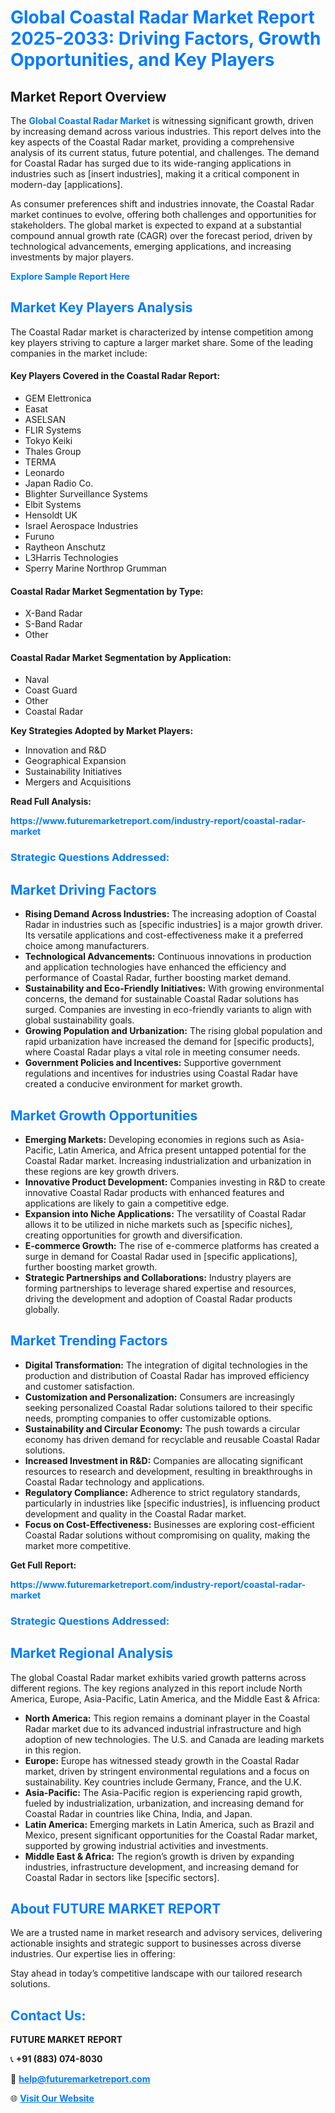 <h1 style="color: #007BFF;">Global Coastal Radar Market Report 2025-2033: Driving Factors, Growth Opportunities, and Key Players</h1>

<section id="overview">
<h2>Market Report Overview</h2>
<p>The <a href="https://www.futuremarketreport.com/industry-report/coastal-radar-market" style="color: #007BFF; text-decoration: none;"><strong>Global Coastal Radar Market</strong></a> is witnessing significant growth, driven by increasing demand across various industries. This report delves into the key aspects of the Coastal Radar market, providing a comprehensive analysis of its current status, future potential, and challenges. The demand for Coastal Radar has surged due to its wide-ranging applications in industries such as [insert industries], making it a critical component in modern-day [applications].</p>
<p>As consumer preferences shift and industries innovate, the Coastal Radar market continues to evolve, offering both challenges and opportunities for stakeholders. The global market is expected to expand at a substantial compound annual growth rate (CAGR) over the forecast period, driven by technological advancements, emerging applications, and increasing investments by major players.</p>
</section>

<section id="overview">
<p><a href="https://www.futuremarketreport.com/request-sample/reportId=112065" style="color: #007BFF; text-decoration: none;"><strong>Explore Sample Report Here</strong></a></p>
</section>

<section id="key-players">
<h2 style="color: #007BFF;">Market Key Players Analysis</h2>
<p>The Coastal Radar market is characterized by intense competition among key players striving to capture a larger market share. Some of the leading companies in the market include:</p>
<h4>Key Players Covered in the Coastal Radar Report:</h4>
<ul><li>GEM Elettronica</li><li>Easat</li><li>ASELSAN</li><li>FLIR Systems</li><li>Tokyo Keiki</li><li>Thales Group</li><li>TERMA</li><li>Leonardo</li><li>Japan Radio Co.</li><li>Blighter Surveillance Systems</li><li>Elbit Systems</li><li>Hensoldt UK</li><li>Israel Aerospace Industries</li><li>Furuno</li><li>Raytheon Anschutz</li><li>L3Harris Technologies</li><li>Sperry Marine Northrop Grumman</li></ul>
<h4>Coastal Radar Market Segmentation by Type:</h4>
<ul><li>X-Band Radar</li><li>S-Band Radar</li><li>Other</li></ul>

<h4>Coastal Radar Market Segmentation by Application:</h4>
<ul><li>Naval</li><li>Coast Guard</li><li>Other</li><li>Coastal Radar</li></ul>
<p><strong>Key Strategies Adopted by Market Players:</strong></p>
<ul>
<li>Innovation and R&D</li>
<li>Geographical Expansion</li>
<li>Sustainability Initiatives</li>
<li>Mergers and Acquisitions</li>
</ul>
</section>

<section>
<p><strong>Read Full Analysis: </strong></p><a href="https://www.futuremarketreport.com/industry-report/coastal-radar-market" style="color: #007BFF; text-decoration: none;"><strong>https://www.futuremarketreport.com/industry-report/coastal-radar-market</strong></a>
<h3 style="color: #007BFF;">Strategic Questions Addressed:</h3>
</section>

<section id="driving-factors">
<h2 style="color: #007BFF;">Market Driving Factors</h2>
<ul>
<li><strong>Rising Demand Across Industries:</strong> The increasing adoption of Coastal Radar in industries such as [specific industries] is a major growth driver. Its versatile applications and cost-effectiveness make it a preferred choice among manufacturers.</li>
<li><strong>Technological Advancements:</strong> Continuous innovations in production and application technologies have enhanced the efficiency and performance of Coastal Radar, further boosting market demand.</li>
<li><strong>Sustainability and Eco-Friendly Initiatives:</strong> With growing environmental concerns, the demand for sustainable Coastal Radar solutions has surged. Companies are investing in eco-friendly variants to align with global sustainability goals.</li>
<li><strong>Growing Population and Urbanization:</strong> The rising global population and rapid urbanization have increased the demand for [specific products], where Coastal Radar plays a vital role in meeting consumer needs.</li>
<li><strong>Government Policies and Incentives:</strong> Supportive government regulations and incentives for industries using Coastal Radar have created a conducive environment for market growth.</li>
</ul>
</section>

<section id="growth-opportunities">
<h2 style="color: #007BFF;">Market Growth Opportunities</h2>
<ul>
<li><strong>Emerging Markets:</strong> Developing economies in regions such as Asia-Pacific, Latin America, and Africa present untapped potential for the Coastal Radar market. Increasing industrialization and urbanization in these regions are key growth drivers.</li>
<li><strong>Innovative Product Development:</strong> Companies investing in R&D to create innovative Coastal Radar products with enhanced features and applications are likely to gain a competitive edge.</li>
<li><strong>Expansion into Niche Applications:</strong> The versatility of Coastal Radar allows it to be utilized in niche markets such as [specific niches], creating opportunities for growth and diversification.</li>
<li><strong>E-commerce Growth:</strong> The rise of e-commerce platforms has created a surge in demand for Coastal Radar used in [specific applications], further boosting market growth.</li>
<li><strong>Strategic Partnerships and Collaborations:</strong> Industry players are forming partnerships to leverage shared expertise and resources, driving the development and adoption of Coastal Radar products globally.</li>
</ul>
</section>

<section id="trending-factors">
<h2 style="color: #007BFF;">Market Trending Factors</h2>
<ul>
<li><strong>Digital Transformation:</strong> The integration of digital technologies in the production and distribution of Coastal Radar has improved efficiency and customer satisfaction.</li>
<li><strong>Customization and Personalization:</strong> Consumers are increasingly seeking personalized Coastal Radar solutions tailored to their specific needs, prompting companies to offer customizable options.</li>
<li><strong>Sustainability and Circular Economy:</strong> The push towards a circular economy has driven demand for recyclable and reusable Coastal Radar solutions.</li>
<li><strong>Increased Investment in R&D:</strong> Companies are allocating significant resources to research and development, resulting in breakthroughs in Coastal Radar technology and applications.</li>
<li><strong>Regulatory Compliance:</strong> Adherence to strict regulatory standards, particularly in industries like [specific industries], is influencing product development and quality in the Coastal Radar market.</li>
<li><strong>Focus on Cost-Effectiveness:</strong> Businesses are exploring cost-efficient Coastal Radar solutions without compromising on quality, making the market more competitive.</li>
</ul>
</section>

<section>
<p><strong>Get Full Report: </strong></p><a href="https://www.futuremarketreport.com/industry-report/coastal-radar-market" style="color: #007BFF; text-decoration: none;"><strong>https://www.futuremarketreport.com/industry-report/coastal-radar-market</strong></a>
<h3 style="color: #007BFF;">Strategic Questions Addressed:</h3>
</section>


<section id="regional-analysis">
<h2 style="color: #007BFF;">Market Regional Analysis</h2>
<p>The global Coastal Radar market exhibits varied growth patterns across different regions. The key regions analyzed in this report include North America, Europe, Asia-Pacific, Latin America, and the Middle East & Africa:</p>
<ul>
<li><strong>North America:</strong> This region remains a dominant player in the Coastal Radar market due to its advanced industrial infrastructure and high adoption of new technologies. The U.S. and Canada are leading markets in this region.</li>
<li><strong>Europe:</strong> Europe has witnessed steady growth in the Coastal Radar market, driven by stringent environmental regulations and a focus on sustainability. Key countries include Germany, France, and the U.K.</li>
<li><strong>Asia-Pacific:</strong> The Asia-Pacific region is experiencing rapid growth, fueled by industrialization, urbanization, and increasing demand for Coastal Radar in countries like China, India, and Japan.</li>
<li><strong>Latin America:</strong> Emerging markets in Latin America, such as Brazil and Mexico, present significant opportunities for the Coastal Radar market, supported by growing industrial activities and investments.</li>
<li><strong>Middle East & Africa:</strong> The region’s growth is driven by expanding industries, infrastructure development, and increasing demand for Coastal Radar in sectors like [specific sectors].</li>
</ul>
</section>

<footer>
<h2 style="color: #007BFF;">About FUTURE MARKET REPORT</h2>
<p>We are a trusted name in market research and advisory services, delivering actionable insights and strategic support to businesses across diverse industries. Our expertise lies in offering:</p>

<p>Stay ahead in today’s competitive landscape with our tailored research solutions.</p>

<h2 style="color: #007BFF;">Contact Us:</h2>
<p><strong>FUTURE MARKET REPORT</strong></p>
<p>📞 <strong>+91 (883) 074-8030</strong></p>
<p>📧 <strong><a href="mailto:help@futuremarketreport.com" style="color: #007BFF;">help@futuremarketreport.com</a></strong></p>
<p>🌐 <strong><a href="https://www.futuremarketreport.com/" style="color: #007BFF;">Visit Our Website</a></strong></p>
</footer>